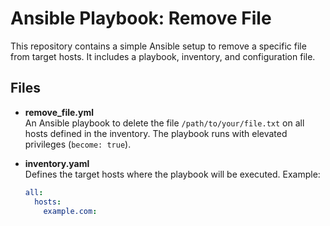 # Ansible Playbook: Remove File

This repository contains a simple Ansible setup to remove a specific file from target hosts. It includes a playbook, inventory, and configuration file.

## Files

- **remove_file.yml**  
  An Ansible playbook to delete the file `/path/to/your/file.txt` on all hosts defined in the inventory. The playbook runs with elevated privileges (`become: true`).

- **inventory.yaml**  
  Defines the target hosts where the playbook will be executed. Example:

  ```yaml
  all:
    hosts:
      example.com:
